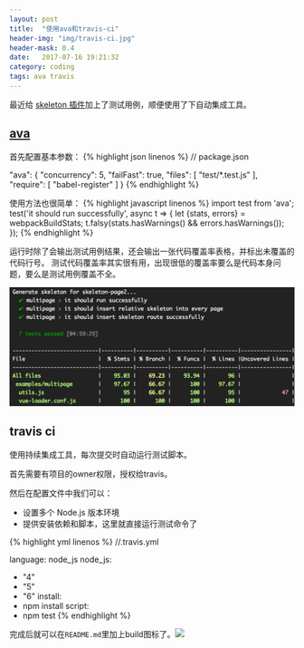 ```yaml
---
layout: post
title:  "使用ava和travis-ci"
header-img: "img/travis-ci.jpg"
header-mask: 0.4
date:   2017-07-16 19:21:32
category: coding
tags: ava travis
---
```


最近给 [skeleton 插件](https://github.com/lavas-project/vue-skeleton-webpack-plugin)加上了测试用例，顺便使用了下自动集成工具。

## [ava](https://github.com/avajs/ava)

首先配置基本参数：
{% highlight json linenos %}
// package.json

"ava": {
    "concurrency": 5,
    "failFast": true,
    "files": [
      "test/*.test.js"
    ],
    "require": [
      "babel-register"
    ]
}
{% endhighlight %}

使用方法也很简单：
{% highlight javascript linenos %}
import test from 'ava';
test('it should run successfully', async t => {
    let {stats, errors} = webpackBuildStats;
    t.falsy(stats.hasWarnings() && errors.hasWarnings());
});
{% endhighlight %}

运行时除了会输出测试用例结果，还会输出一张代码覆盖率表格，并标出未覆盖的代码行号。
测试代码覆盖率其实很有用，出现很低的覆盖率要么是代码本身问题，要么是测试用例覆盖不全。

![](/img/ava-log.png)

## travis ci

使用持续集成工具，每次提交时自动运行测试脚本。

首先需要有项目的owner权限，授权给travis。

然后在配置文件中我们可以：
* 设置多个 Node.js 版本环境
* 提供安装依赖和脚本，这里就直接运行测试命令了

{% highlight yml linenos %}
//.travis.yml

language: node_js
node_js:
  - "4"
  - "5"
  - "6"
install:
  - npm install
script:
  - npm test
{% endhighlight %}

完成后就可以在`README.md`里加上build图标了。![](https://travis-ci.org/lavas-project/vue-skeleton-webpack-plugin.svg?branch=master)
